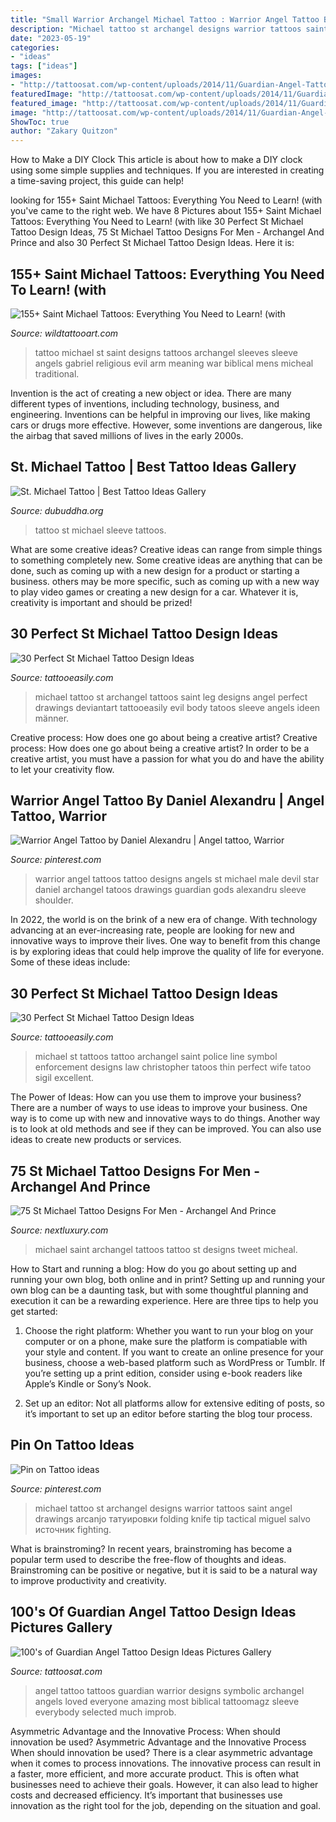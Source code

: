 ```yaml
---
title: "Small Warrior Archangel Michael Tattoo : Warrior Angel Tattoo By Daniel Alexandru"
description: "Michael tattoo st archangel designs warrior tattoos saint angel drawings arcanjo татуировки folding knife tip tactical miguel salvo источник fighting"
date: "2023-05-19"
categories:
- "ideas"
tags: ["ideas"]
images:
- "http://tattoosat.com/wp-content/uploads/2014/11/Guardian-Angel-Tattoo.jpeg"
featuredImage: "http://tattoosat.com/wp-content/uploads/2014/11/Guardian-Angel-Tattoo.jpeg"
featured_image: "http://tattoosat.com/wp-content/uploads/2014/11/Guardian-Angel-Tattoo.jpeg"
image: "http://tattoosat.com/wp-content/uploads/2014/11/Guardian-Angel-Tattoo.jpeg"
ShowToc: true
author: "Zakary Quitzon"
---
```



How to Make a DIY Clock
This article is about how to make a DIY clock using some simple supplies and techniques. If you are interested in creating a time-saving project, this guide can help!

	

		
looking for 155+ Saint Michael Tattoos: Everything You Need to Learn! (with you've came to the right web. We have 8 Pictures about 155+ Saint Michael Tattoos: Everything You Need to Learn! (with like 30 Perfect St Michael Tattoo Design Ideas, 75 St Michael Tattoo Designs For Men - Archangel And Prince and also 30 Perfect St Michael Tattoo Design Ideas. Here it is:
		
    
## 155+ Saint Michael Tattoos: Everything You Need To Learn! (with

<img loading=lazy src="https://www.wildtattooart.com/wp-content/uploads/2018/10/Saint-Michael-Tattoos-25101874.jpg" onerror="this.onerror=null;this.src='https://tse1.mm.bing.net/th?id=OIP.xKZJeIDjpFlOziQ-4heDngHaJJ&amp;pid=15.1';" alt="155+ Saint Michael Tattoos: Everything You Need to Learn! (with">

_Source: wildtattooart.com_

>tattoo michael st saint designs tattoos archangel sleeves sleeve angels gabriel religious evil arm meaning war biblical mens micheal traditional. 

	

Invention is the act of creating a new object or idea. There are many different types of inventions, including technology, business, and engineering. Inventions can be helpful in improving our lives, like making cars or drugs more effective. However, some inventions are dangerous, like the airbag that saved millions of lives in the early 2000s.

    
## St. Michael Tattoo | Best Tattoo Ideas Gallery

<img loading=lazy src="http://www.dubuddha.org/wp-content/uploads/2018/04/St.-Micahel-Tattoo-Sleeve-by-@cassditchfield.tattoos-728x728.jpg" onerror="this.onerror=null;this.src='https://tse3.mm.bing.net/th?id=OIP.nhycIdZ3WgSNMIiJAPwbYQHaHa&amp;pid=15.1';" alt="St. Michael Tattoo | Best Tattoo Ideas Gallery">

_Source: dubuddha.org_

>tattoo st michael sleeve tattoos. 

	

What are some creative ideas?
Creative ideas can range from simple things to something completely new. Some creative ideas are anything that can be done, such as coming up with a new design for a product or starting a business. others may be more specific, such as coming up with a new way to play video games or creating a new design for a car. Whatever it is, creativity is important and should be prized!

    
## 30 Perfect St Michael Tattoo Design Ideas

<img loading=lazy src="http://www.tattooeasily.com/wp-content/uploads/2014/10/st-michael-tattoos-leg.jpg" onerror="this.onerror=null;this.src='https://tse2.mm.bing.net/th?id=OIP.BpMjthZixixKLesQZ_dlmAHaKc&amp;pid=15.1';" alt="30 Perfect St Michael Tattoo Design Ideas">

_Source: tattooeasily.com_

>michael tattoo st archangel tattoos saint leg designs angel perfect drawings deviantart tattooeasily evil body tatoos sleeve angels ideen männer. 

	

Creative process: How does one go about being a creative artist?
Creative process: How does one go about being a creative artist?
In order to be a creative artist, you must have a passion for what you do and have the ability to let your creativity flow.

    
## Warrior Angel Tattoo By Daniel Alexandru | Angel Tattoo, Warrior

<img loading=lazy src="https://i.pinimg.com/originals/11/6e/1d/116e1d2137e496dc44122a22697eb01e.jpg" onerror="this.onerror=null;this.src='https://tse1.mm.bing.net/th?id=OIP.2S7DMYIeXs0GSg-iCS2MOgAAAA&amp;pid=15.1';" alt="Warrior Angel Tattoo by Daniel Alexandru | Angel tattoo, Warrior">

_Source: pinterest.com_

>warrior angel tattoos tattoo designs angels st michael male devil star daniel archangel tatoos drawings guardian gods alexandru sleeve shoulder. 

	

In 2022, the world is on the brink of a new era of change. With technology advancing at an ever-increasing rate, people are looking for new and innovative ways to improve their lives. One way to benefit from this change is by exploring ideas that could help improve the quality of life for everyone. Some of these ideas include:

    
## 30 Perfect St Michael Tattoo Design Ideas

<img loading=lazy src="http://www.tattooeasily.com/wp-content/uploads/2014/10/st-michael-tattoos-6.jpg" onerror="this.onerror=null;this.src='https://tse2.mm.bing.net/th?id=OIP.Z1K4DXnvxEwtkuTmgnqU_wHaJH&amp;pid=15.1';" alt="30 Perfect St Michael Tattoo Design Ideas">

_Source: tattooeasily.com_

>michael st tattoos tattoo archangel saint police line symbol enforcement designs law christopher tatoos thin perfect wife tatoo sigil excellent. 

	

The Power of Ideas: How can you use them to improve your business?
There are a number of ways to use ideas to improve your business. One way is to come up with new and innovative ways to do things. Another way is to look at old methods and see if they can be improved. You can also use ideas to create new products or services.

    
## 75 St Michael Tattoo Designs For Men - Archangel And Prince

<img loading=lazy src="http://nextluxury.com/wp-content/uploads/tattoos-of-michael-the-archangel-for-guys.jpg" onerror="this.onerror=null;this.src='https://tse2.mm.bing.net/th?id=OIP.pvgTabVKgdTljW75RjadqwHaIt&amp;pid=15.1';" alt="75 St Michael Tattoo Designs For Men - Archangel And Prince">

_Source: nextluxury.com_

>michael saint archangel tattoos tattoo st designs tweet micheal. 

	

How to Start and running a blog: How do you go about setting up and running your own blog, both online and in print?
Setting up and running your own blog can be a daunting task, but with some thoughtful planning and execution it can be a rewarding experience. Here are three tips to help you get started:
1. Choose the right platform: Whether you want to run your blog on your computer or on a phone, make sure the platform is compatiable with your style and content. If you want to create an online presence for your business, choose a web-based platform such as WordPress or Tumblr. If you’re setting up a print edition, consider using e-book readers like Apple’s Kindle or Sony’s Nook.

2. Set up an editor: Not all platforms allow for extensive editing of posts, so it’s important to set up an editor before starting the blog tour process.

    
## Pin On Tattoo Ideas

<img loading=lazy src="https://i.pinimg.com/736x/2e/6f/a1/2e6fa1317da98ab630b9cf1e286116d1.jpg" onerror="this.onerror=null;this.src='https://tse1.mm.bing.net/th?id=OIP.dA_lmYrc4dRpyBYDDRfiggHaKL&amp;pid=15.1';" alt="Pin on Tattoo ideas">

_Source: pinterest.com_

>michael tattoo st archangel designs warrior tattoos saint angel drawings arcanjo татуировки folding knife tip tactical miguel salvo источник fighting. 

	

What is brainstroming?
In recent years, brainstroming has become a popular term used to describe the free-flow of thoughts and ideas. Brainstroming can be positive or negative, but it is said to be a natural way to improve productivity and creativity.

    
## 100&#039;s Of Guardian Angel Tattoo Design Ideas Pictures Gallery

<img loading=lazy src="http://tattoosat.com/wp-content/uploads/2014/11/Guardian-Angel-Tattoo.jpeg" onerror="this.onerror=null;this.src='https://tse1.mm.bing.net/th?id=OIP.ZzTNz5pu0eImIfC7Swsd-wAAAA&amp;pid=15.1';" alt="100&#039;s of Guardian Angel Tattoo Design Ideas Pictures Gallery">

_Source: tattoosat.com_

>angel tattoo tattoos guardian warrior designs symbolic archangel angels loved everyone amazing most biblical tattoomagz sleeve everybody selected much improb. 

	

Asymmetric Advantage and the Innovative Process: When should innovation be used?
Asymmetric Advantage and the Innovative Process
When should innovation be used? There is a clear asymmetric advantage when it comes to process innovations. The innovative process can result in a faster, more efficient, and more accurate product. This is often what businesses need to achieve their goals. However, it can also lead to higher costs and decreased efficiency. It’s important that businesses use innovation as the right tool for the job, depending on the situation and goal.


